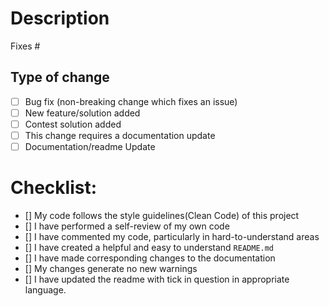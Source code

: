 # Description

<!-- Please include a summary of the change and which issue is fixed or questions/solutions added. List any dependencies that are required for this change. -->

Fixes #<your issue_no>

<!-- Replace `<your issue_no>` with the issue number which is fixed in this PR -->

## Type of change

<!-- _Please delete options that are not relevant._ -->

- [ ] Bug fix (non-breaking change which fixes an issue)
- [ ] New feature/solution added 
- [ ] Contest solution added
- [ ] This change requires a documentation update
- [ ] Documentation/readme Update

# Checklist:

<!--   use X inside [] to tick/check the checklist, For example [X] -->
  
- [] My code follows the style guidelines(Clean Code) of this project
- [] I have performed a self-review of my own code
- [] I have commented my code, particularly in hard-to-understand areas
- [] I have created a helpful and easy to understand `README.md`
- [] I have made corresponding changes to the documentation
- [] My changes generate no new warnings
- [] I have updated the readme with tick in question in appropriate language.


